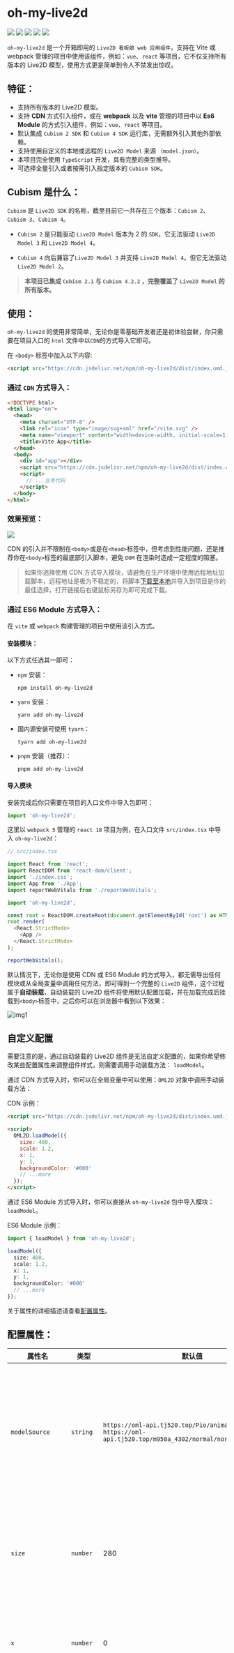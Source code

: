# oh-my-live2d

![](https://img.shields.io/badge/version-0.0.5-blue) ![](https://img.shields.io/badge/Live2D-Component-red) ![](https://img.shields.io/badge/pixi.js-v6.5.2-yellowgreen) ![](https://img.shields.io/badge/pixi--live2d--display-v0.4.0-brightgreen) ![](https://img.shields.io/badge/cubism-2%2F3%2F4-orange)

`oh-my-live2d` 是一个开箱即用的 `Live2D 看板娘 web 应用组件`，支持在 Vite 或 webpack 管理的项目中使用该组件，例如：`vue`、`react` 等项目，它不仅支持所有版本的 Live2D 模型，使用方式更是简单到令人不禁发出惊叹。

## 特征：

- 支持所有版本的 Live2D 模型。
- 支持 **CDN** 方式引入组件，或在 **webpack** 以及 **vite** 管理的项目中以 **Es6 Module** 的方式引入组件，例如：`vue`、`react` 等项目。
- 默认集成 `Cubism 2 SDK` 和 `Cubism 4 SDK` 运行库，无需额外引入其他外部依赖。
- 支持使用自定义的本地或远程的 `Live2D Model` 来源 `（model.json）`。
- 本项目完全使用 `TypeScript` 开发，具有完整的类型推导。
- 可选择全量引入或者按需引入指定版本的 `Cubism SDK`。

## Cubism 是什么：

`Cubism` 是 `Live2D SDK` 的名称，截至目前它一共存在三个版本：`Cubism 2`、`Cubism 3`、`Cubism 4`。

- `Cubism 2` 是只能驱动 `Live2D Model` 版本为 2 的 `SDK`，它无法驱动 `Live2D Model 3` 和 `Live2D Model 4`。

- `Cubism 4` 向后兼容了`Live2D Model 3` 并支持 `Live2D Model 4`，但它无法驱动 `Live2D Model 2`。

> **本项目已集成 `Cubism 2.1` 与 `Cubism 4.2.2` ，完整覆盖了 `Live2D Model` 的所有版本。**

## 使用：

`oh-my-live2d` 的使用非常简单，无论你是零基础开发者还是初体验尝鲜，你只需要在项目入口的 `html` 文件中以`CDN`的方式导入它即可。

在 `<body>` 标签中加入以下内容:

```html
<script src="https://cdn.jsdelivr.net/npm/oh-my-live2d/dist/index.umd.js"></script>
```

### 通过 `CDN` 方式导入：

```html
<!DOCTYPE html>
<html lang="en">
  <head>
    <meta charset="UTF-8" />
    <link rel="icon" type="image/svg+xml" href="/vite.svg" />
    <meta name="viewport" content="width=device-width, initial-scale=1.0" />
    <title>Vite App</title>
  </head>
  <body>
    <div id="app"></div>
    <script src="https://cdn.jsdelivr.net/npm/oh-my-live2d/dist/index.umd.js"></script>
    <script>
      // ...业务代码
    </script>
  </body>
</html>
```

### 效果预览：

![](https://loclink-1259720482.cos.ap-beijing.myqcloud.com/image/%E5%8A%A8%E7%94%BB7.gif)

CDN 的引入并不限制在`<body>`或是在`<head>`标签中，但考虑到性能问题，还是推荐你在`<body>`标签的最底部引入脚本，避免 `DOM` 在渲染时造成一定程度的阻塞。

> 如果你选择使用 CDN 方式导入模块，请避免在生产环境中使用远程地址加载脚本，远程地址是极为不稳定的，将脚本[下载至本地](https://cdn.jsdelivr.net/npm/oh-my-live2d/dist/index.umd.js)并导入到项目是你的最佳选择，打开链接后右键鼠标另存为即可完成下载。

### 通过 ES6 Module 方式导入：

在 `vite` 或 `webpack` 构建管理的项目中使用该引入方式。

#### 安装模块：

以下方式任选其一即可：

- `npm` 安装：

  ```shell
  npm install oh-my-live2d
  ```

- `yarn` 安装：

  ```shell
  yarn add oh-my-live2d
  ```

- 国内源安装可使用 `tyarn`：

  ```shell
  tyarn add oh-my-live2d
  ```

- `pnpm` 安装（推荐）：

  ```shell
  pnpm add oh-my-live2d
  ```

#### 导入模块

安装完成后你只需要在项目的入口文件中导入包即可：

```ts
import 'oh-my-live2d';
```

这里以 `webpack 5` 管理的 `react 18` 项目为例，在入口文件 `src/index.tsx` 中导入 `oh-my-live2d`：

```ts
// src/index.tsx

import React from 'react';
import ReactDOM from 'react-dom/client';
import './index.css';
import App from './App';
import reportWebVitals from './reportWebVitals';

import 'oh-my-live2d';

const root = ReactDOM.createRoot(document.getElementById('root') as HTMLElement);
root.render(
  <React.StrictMode>
    <App />
  </React.StrictMode>
);

reportWebVitals();
```

默认情况下，无论你是使用 CDN 或 ES6 Module 的方式导入，都无需导出任何模块或从全局变量中调用任何方法，即可得到一个完整的 `Live2D` 组件，这个过程属于**自动装载**，自动装载的 Live2D 组件将使用默认配置加载，并在加载完成后挂载到`<body>`标签中，之后你可以在浏览器中看到以下效果：

![img1](https://loclink-1259720482.cos.ap-beijing.myqcloud.com/image/oml1.gif)

## 自定义配置

需要注意的是，通过自动装载的 Live2D 组件是无法自定义配置的，如果你希望修改某些配置属性来调整组件样式，则需要调用手动装载方法： `loadModel`。

通过 CDN 方式导入时，你可以在全局变量中可以使用：`OML2D` 对象中调用手动装载方法：

CDN 示例：

```html
<script src="https://cdn.jsdelivr.net/npm/oh-my-live2d/dist/index.umd.js"></script>

<script>
  OML2D.loadModel({
    size: 400,
    scale: 1.2,
    x: 1,
    y: 1,
    backgroundColor: '#000'
    // ...more
  });
</script>
```

通过 ES6 Module 方式导入时，你可以直接从 `oh-my-live2d` 包中导入模块： `loadModel`。

ES6 Module 示例：

```ts
import { loadModel } from 'oh-my-live2d';

loadModel({
  size: 400,
  scale: 1.2,
  x: 1,
  y: 1,
  backgroundColor: '#000'
  // ...more
});
```

关于属性的详细描述请查看[配置属性](#配置属性：)。

## 配置属性：

| 属性名            | 类型                                | 默认值                                                                                                                     | 描述                                                                                                                                                                                                          |
| ----------------- | ----------------------------------- | -------------------------------------------------------------------------------------------------------------------------- | ------------------------------------------------------------------------------------------------------------------------------------------------------------------------------------------------------------- |
| `modelSource`     | `string`                            | `https://oml-api.tj520.top/Pio/animal-02/index.json`<br />`https://oml-api.tj520.top/m950a_4302/normal/normal.model3.json` | 模型来源，默认来源来自远程服务器，可更改为自己本地模型的路径或远程模型`url`地址。                                                                                                                             |
| `size`            | `number`                            | 280                                                                                                                        | Live2D 模型包装器大小，可以理解为 Live2D 模型画布大小。                                                                                                                                                       |
| `x`               | `number`                            | 0                                                                                                                          | 模型距离画布的 x 轴坐标位置，值越大越靠右。                                                                                                                                                                   |
| `y`               | `number`                            | 0                                                                                                                          | 模型距离画布的 y 轴坐标位置，值越大越靠上。                                                                                                                                                                   |
| `scale`           | ` number \| [x: number, y: number]` | 1                                                                                                                          | 缩放比例，值为 1 表示缩放比例是 100%，小数表示缩小。值可以是一个`number`类型或指定`x`和`x`的数组类型，当为`number`类型时，表示同时作用 x 和 y，当值为数组类型时，索引 0 作用 x 轴方向，索引 1 作用 y 轴方向。 |
| `sayHello`        | `boolean`                           | true                                                                                                                       | 是否在开始装载时，在控制台打印项目相关信息                                                                                                                                                                    |
| `transitionTime`  | `number`                            | 1000                                                                                                                       | 装载完成后显示的过渡动画时长，单位为 ms                                                                                                                                                                       |
| `backgroundColor` | `string`                            | `rgba(0, 0, 0, 0)`                                                                                                         | 画布的背景颜色，方便调试时看到画布大小，值可以是表示颜色的 rgb 或 rgba 或 16 进制，默认透明。                                                                                                                 |

## 方法：

你可以通过 `loadModel` 方法拿到它返回的`oml`对象，该对象中包含了一些可调用的 `api`方法，可以帮助你完成一些额外的操作。

CDN 导入方式的使用：

```html
<script>
  const oml = OML2D.loadModel({
    // ... config
  });

  oml.onAfterDisplay(() => {
    console.log('模型已完全显示');
  });
</script>
```

ES6 Module 导入方式的使用

```ts
import { loadModel } from 'oh-my-live2d';

const oml = loadModel({
  size: 400,
  scale: 1.2,
  x: 1,
  y: 1,
  backgroundColor: '#000'
  // ...more
});

oml.onAfterDisplay(() => {
  console.log('模型已完全显示');
});
```

### oml 对象属性说明：

1. `onAfterDisplay: (callback: () => void) => void` : 模型在完全显示之后的回调函数。即加载完出现直到过渡动画结束之后才会回调。

- params ：
  - `callback: () => void`

## 按需导入：

`oh-my-live2d` 提供了多种类型的导入方式，即：全量导入、依赖 Cubism 2 包导入、依赖 Cubism 4 包导入。

### 全量导入 ：

如果你的项目中希望支持多个 Live2D 模型的版本，请使用全量导入。  
该导入方式默认使用的模型来源为：https://oml-api.tj520.top/Pio/animal-02/index.json

#### CDN 方式：

```html
<script src="https://cdn.jsdelivr.net/npm/oh-my-live2d/dist/index.umd.js"></script>
```

#### ES6 Model 方式：

```ts
import 'oh-my-live2d';
```

### 依赖 Cubism 2 包导入：

如果你的项目中仅使用 Live2D Model 2，请使用依赖 Cubism 2 包导入。  
该导入方式默认使用的模型来源为：https://oml-api.tj520.top/m950a_4302/normal/normal.model3.json

#### CDN 方式：

```html
<script src="https://cdn.jsdelivr.net/npm/oh-my-live2d/dist/oml-cubism2.umd.js"></script>
```

#### ES6 Model 方式：

```ts
import 'oh-my-live2d/cubism2';
```

### 依赖 Cubism 4 包导入：

如果你的项目中使用了 Live2D Model 2 或 Live2D Model 4，请使用依赖 Cubism 4 包导入。  
该导入方式默认使用的模型来源为：https://oml-api.tj520.top/m950a_4302/normal/normal.model3.json

#### CDN 方式：

```html
<script src="https://cdn.jsdelivr.net/npm/oh-my-live2d/dist/oml-cubism4.umd.js"></script>
```

#### ES6 Model 方式：

```ts
import 'oh-my-live2d/cubism4';
```

## 鸣谢：

本项目主要依赖于 `pixi-live2d-display`, 感谢 [pixi-live2d-display](https://github.com/guansss/pixi-live2d-display) 为 `Live2D` 社区做出的贡献。

## 关于

由于版权原因，本项目中所使用的默认模型仅用作学习参考，本项目不提供任何 Live2D Model 资源的相关下载地址，如有需要，请自行前往 GitHub 搜索关键字寻找。

## License：

- [MIT](https://github.com/oh-my-live2d/oh-my-live2d/blob/master/license)
